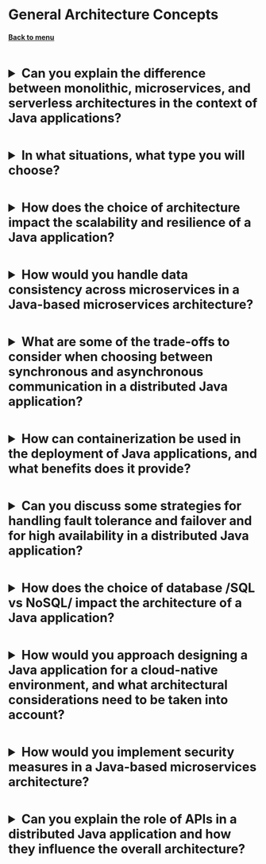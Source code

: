 <h1>General Architecture Concepts</h1> 
<h4> 

[Back to menu](..%2FMenu.md)

</h4>

[//]: # (Can you explain the difference between monolithic,
        microservices, and serverless architectures
        in the context of Java applications?)
<br>
<details>
    <summary style="font-size: 25px;">
        <b>
            Can you explain the difference between monolithic,
                microservices, and serverless architectures
                in the context of Java applications?
        </b>
    </summary>
<br>

1. **Monolithic Architecture:** In a monolithic architecture, 
an application is developed as a single, self-contained entity. 

    All components of the application, such as the user interface, 
    business logic, and data access layer, are closely coupled and deployed as a single unit.
    
    **Advantages**: 
    - Simpler to Develop
    - Easier to Test
    - Efficient Communication Between Components 
    (you can speed up the process and improve performance)
    - Single Deployment Unit
    - Shared Memory Access

    **Disadvantages**:
    - Difficult to Maintain: (all the components are interlinked)
    - In big monolith needed understanding of the entire system. (Bus factor increases)
    - Limited Scalability
    - Slow Deployment Process
    - Changes Affect the Entire System
    - low Resilience: if one part of the application fails,
      the entire system can be affected


2. **Microservices Architecture:** Microservice architecture breaks down 
an application into a collection of small, loosely coupled services. 
Each service focuses on a distinct business feature and is capable of 
independent development, deployment, and scaling

    **Advantages**: 
    - Scalability 
    - Improved Fault Isolation
    - Enhanced Team Productivity (decreased team communication)
    - Quicker Deployment Time (of a single unit)
    - Increased Cost-Efficiency (ability to use resources more effectively)

   **Disadvantages**:
    - Operational Complexity (you need to manage and orchestrate multiple services)
    - Distributed System (higher chance of failure during communication, 
   services need exactly know all business contracts 
   around all upstreams and downstreams)
    - Resource Consumption: (every single unit needs to have runtime environment,
   data storage or other resources)
    - Management of Services (need of complex Orchestration Frameworks)


3. **Serverless Architecture:** Serverless architecture is a design pattern
where applications are hosted by third-party service providers,
who dynamically manage the allocation of machine resources

    **Advantages**: 
    - No Server Management
    - Cost-Efficiency (In perspective that code only runs when backend functions are needed)
    - Automatic Scaling

   **Disadvantages**:
    - Cold Start Problems
    - Lock-In Concerns (high dependence on the ecosystem of other available services)
    - Debugging serverless applications can be challenging

</details>

[//]: # (In what situations, what type you will choose?)
<br>
<details>
    <summary style="font-size: 25px;">
        <b>
            In what situations, what type you will choose?
        </b>
    </summary>
<br>

**Monolithic Architecture:**
 - app is relatively small, and the team is not large enough
 - when app doesn’t require separate scaling
 - when rush development is required

**Microservices Architecture:**
- application is large and complex
- different teams are working on different parts
- when you want to use different technologies for different services

**Serverless Architecture:**
- When the workload is unpredictable
- When you want to reduce operational costs
- When you want to benefit from potentially infinite scalability

</details>

[//]: # (How does the choice of architecture impact 
         the scalability and resilience of a Java application?)
<br>
<details>
    <summary style="font-size: 25px;">
        <b>
            How does the choice of architecture impact 
            the scalability and resilience of a Java application?
        </b>
    </summary>
<br>

**Monolithic Architecture:**
- **Scalability**: the entire application needs to be scaled even 
if only one function is experiencing increased demand, 
This may result in additional costs.
- **Resilience**: less resilient because if one part of the application fails,
the entire system can be affected

**Microservices Architecture:**
- **Scalability**: Microservices can be individually scaled
- **Resilience**: Microservices are more resilient because 
they are isolated from each other

**Serverless Architecture:**
- **Scalability**: automatically scale
- **Resilience**: highly available by design.

</details>

[//]: # (How would you handle data consistency across microservices
         in a Java-based microservices architecture?)
<br>
<details>
    <summary style="font-size: 25px;">
        <b>
            How would you handle data consistency across microservices
            in a Java-based microservices architecture?
        </b>
    </summary>
<br>

**Eventual Consistency:** - the change is added to other services over time.
   , System may be in an inconsistent state for a short period

**Distributed Transactions:** - complex and can impact performance, but
Spring can be used for distributed transactions

**Saga Pattern:** - sequence transactions within a single service.
And revert all changes in case of fail transaction.

**Event-Driven Architecture** - events that represent state changes.
Other micros can be subscribed and listen for updates

**API Composition** - microservice managing its own database, 
a separate service layer is used to handle data consistency

</details>

[//]: # (What are some of the trade-offs to consider when choosing between 
         synchronous and asynchronous communication 
         in a distributed Java application?)
<br>
<details>
    <summary style="font-size: 25px;">
        <b>
            What are some of the trade-offs to consider when choosing between 
            synchronous and asynchronous communication 
            in a distributed Java application?
        </b>
    </summary>
<br>

**Synchronous**
- Latency: can lead to increased latency
- Complexity: generally easier to implement
- Resource: increased resource cost
- Error Handling: easy to handle
- Ordering: guarantee the order of messages

**Asynchronous**
- Latency: reducing latency
- Complexity: can be more complex to implement correctly
- Resources: better resource optimization
- Error Handling: can be more complex
- Ordering: does not guarantee the order of messages

</details>

[//]: # (How can containerization be used in the deployment 
         of Java applications, and what benefits does it provide?)
<br>
<details>
    <summary style="font-size: 25px;">
        <b>
            How can containerization be used in the deployment 
            of Java applications, and what benefits does it provide?
        </b>
    </summary>
<br>

- **Isolation:** Each container runs in isolation
- **Scalability** easily scaled up or down based on the demand
- **CI/CD** be built, tested, and deployed into a container
- **Resource Efficiency** 
- **Portability** containers include all of their dependencies,
they can run on any system that supports containerization

</details>

[//]: # (Can you discuss some strategies for handling fault 
         tolerance and failover in a distributed Java application?)
<br>
<details>
    <summary style="font-size: 25px;">
        <b>
            Can you discuss some strategies for handling fault 
            tolerance and failover and for high availability
            in a distributed Java application?
        </b>
    </summary>
<br>

- Load Balancing (traffic balancing)
- Auto-scaling (perf balancing)
- Health Checks
- Breaker Pattern: (works on Health Checks) stop calling failing downstreams
- Replication
- Transaction Management
- Microservices Architecture
- Container Orchestration: Kubernetes can automatically restart failed services

</details>

[//]: # (How does the choice of database /SQL vs NoSQL/
         impact the architecture of a Java application?)
<br>
<details>
    <summary style="font-size: 25px;">
        <b>
            How does the choice of database /SQL vs NoSQL/
            impact the architecture of a Java application?
        </b>
    </summary>
<br>

SQL:
- Scalability realization: SQL databases are typically scaled vertically 
- ACID realization: influence the design to ensure data consistency
- Development Speed and Flexibility: 
  Changes in SQL database require altering the schema
- Object Mapping realization: Object-Relational Mapping (ORM)

NoSQL:
- Scalability realization: NoSQL databases are designed to scale horizontally
- ACID realization: handle eventual consistency and relax about acid rules
- Development Speed and Flexibility: 
  can store different types of data in different ways, 
  So NoSQL is more flexible
- Object Mapping realization: Object-Document Mapper

</details>

[//]: # (How would you approach designing a Java application
         for a cloud-native environment, 
         and what architectural considerations 
         need to be taken into account?)
<br>
<details>
    <summary style="font-size: 25px;">
        <b>
            How would you approach designing a Java application
            for a cloud-native environment, 
            and what architectural considerations 
            need to be taken into account?
        </b>
    </summary>
<br>

- Microservices Architecture
- Containerization
- Orchestration
- Stateless Design
- Configuration and Secrets Management
- CI/CD
- Resilience
- Security

</details>

[//]: # (How would you implement security measures 
         in a Java-based microservices architecture?)
<br>
<details>
    <summary style="font-size: 25px;">
        <b>
            How would you implement security measures 
            in a Java-based microservices architecture?
        </b>
    </summary>
<br>

- Authentication and Authorization
- API Gateway (that acts as a single entry point into your system)
- HTTPS
- Service-to-Service Communication
- Dependency Management
- Secrets Management
- Security Headers
- Logging and Monitoring

</details>

[//]: # (Can you explain the role of APIs 
         in a distributed Java application 
         and how they influence the overall architecture?)
<br>
<details>
    <summary style="font-size: 25px;">
        <b>
            Can you explain the role of APIs 
            in a distributed Java application 
            and how they influence the overall architecture?
        </b>
    </summary>
<br>

- Standardization 
- Data Exchange
- Versioning
- Security

</details>

